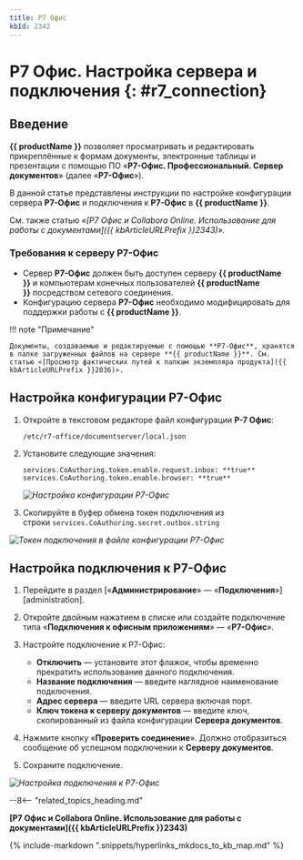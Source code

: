 ```yaml
---
title: Р7 Офис
kbId: 2342
---
```


# Р7 Офис. Настройка сервера и подключения {: #r7_connection}

## Введение

**{{ productName }}** позволяет просматривать и редактировать прикреплённые к формам документы, электронные таблицы и презентации с помощью ПО «**Р7-Офис. Профессиональный. Сервер документов**» (далее «**Р7-Офис**»).

В данной статье представлены инструкции по настройке конфигурации сервера **Р7-Офис** и подключения к **Р7-Офис** в **{{ productName }}**.

См. также статью _«[Р7 Офис и Collabora Online. Использование для работы с документами]({{ kbArticleURLPrefix }}2343)»._

### Требования к серверу Р7-Офис

- Сервер **Р7-Офис** должен быть доступен серверу **{{ productName }}** и компьютерам конечных пользователей **{{ productName }}** посредством сетевого соединения.
- Конфигурацию сервера **Р7-Офис** необходимо модифицировать для поддержки работы с **{{ productName }}**.

!!! note "Примечание"

    Документы, создаваемые и редактируемые с помощью **Р7-Офис**, хранятся в папке загруженных файлов на сервере **{{ productName }}**. См. статью «[Просмотр фактических путей к папкам экземпляра продукта]({{ kbArticleURLPrefix }}2036)».

## Настройка конфигурации Р7-Офис

1. Откройте в текстовом редакторе файл конфигурации **Р-7 Офис**:  

    ```
    /etc/r7-office/documentserver/local.json
    ```

2. Установите следующие значения:  

    ```
    services.CoAuthoring.token.enable.request.inbox: **true**
    services.CoAuthoring.token.enable.browser: **true**
    ```

    _![Настройка конфигурации Р7-Офис](r7_connection_settings_configuration.png)_

3. Скопируйте в буфер обмена токен подключения из строки `services.CoAuthoring.secret.outbox.string`

_![Токен подключения в файле конфигурации Р7-Офис](r7_connection_token.png)_

## Настройка подключения к Р7-Офис

1. Перейдите в раздел [«**Администрирование**» — «**Подключения**»][administration].
2. Откройте двойным нажатием в списке или создайте подключение типа «**Подключения к офисным приложениям**» — «**Р7-Офис**».
3. Настройте подключение к Р7-Офис:

    - **Отключить** — установите этот флажок, чтобы временно прекратить использование данного подключения.
    - **Название подключения** — введите наглядное наименование подключения.
    - **Адрес сервера** — введите URL сервера включая порт.
    - **Ключ токена к серверу документов** — введите ключ, скопированный из файла конфигурации **Сервера документов**.

4. Нажмите кнопку «**Проверить соединение**». Должно отобразиться сообщение об успешном подключении к **Серверу документов**.
5. Сохраните подключение.

_![Настройка подключения к Р7-Офис](r7_connection_settings.png)_

--8<-- "related_topics_heading.md"

**[Р7 Офис и Collabora Online. Использование для работы с документами]({{ kbArticleURLPrefix }}2343)**

{%
include-markdown ".snippets/hyperlinks_mkdocs_to_kb_map.md"
%}
